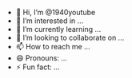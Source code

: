 - 👋 Hi, I’m @1940youtube
- 👀 I’m interested in ...
- 🌱 I’m currently learning ...
- 💞️ I’m looking to collaborate on ...
- 📫 How to reach me ...
- 😄 Pronouns: ...
- ⚡ Fun fact: ...

<!---
1940youtube/1940youtube is a ✨ special ✨ repository because its `README.md` (this file) appears on your GitHub profile.
You can click the Preview link to take a look at your changes.
-
